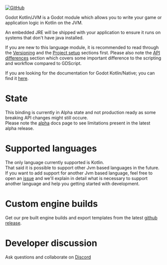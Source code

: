 [![GitHub](https://img.shields.io/github/license/utopia-rise/godot-kotlin-jvm?style=flat-square)](LICENSE)

Godot Kotlin/JVM is a Godot module which allows you to write your game or application logic in Kotlin on the JVM.

An embedded JRE will be shipped with your application to ensure it runs on systems that don't have java installed.

If you are new to this language module, it is recommended to read through the [Versioning](versioning.md) and the [Project setup](getting-started/project-setup.md) sections first.
Please also note the [API differences](api-differences.md) section which covers some important difference to the scripting and workflow compared to GDScript.

If you are looking for the documentation for Godot Kotlin/Native; you can find it [here](https://godot-kotlin.readthedocs.io/en/latest/).

# State
This binding is currently in Alpha state and not production ready as some breaking API changes might still occure.  
Please note the [alpha](alpha.md) docs page to see limitations present in the latest alpha release.

# Supported languages
The only language currently supported is Kotlin.  
That said it is possible to support other Jvm based languages in the future. If you want to add support for another Jvm based language, feel free to open an [issue](https://github.com/utopia-rise/godot-kotlin-jvm/issues) and we'll explain in detail what is necessary to support another language and help you getting started with development.

# Custom engine builds
Get our pre built engine builds and export templates from the latest [github release](https://github.com/utopia-rise/godot-kotlin-jvm/releases).

# Developer discussion
Ask questions and collaborate on [Discord](https://discord.gg/zpb5Ru7v9x)